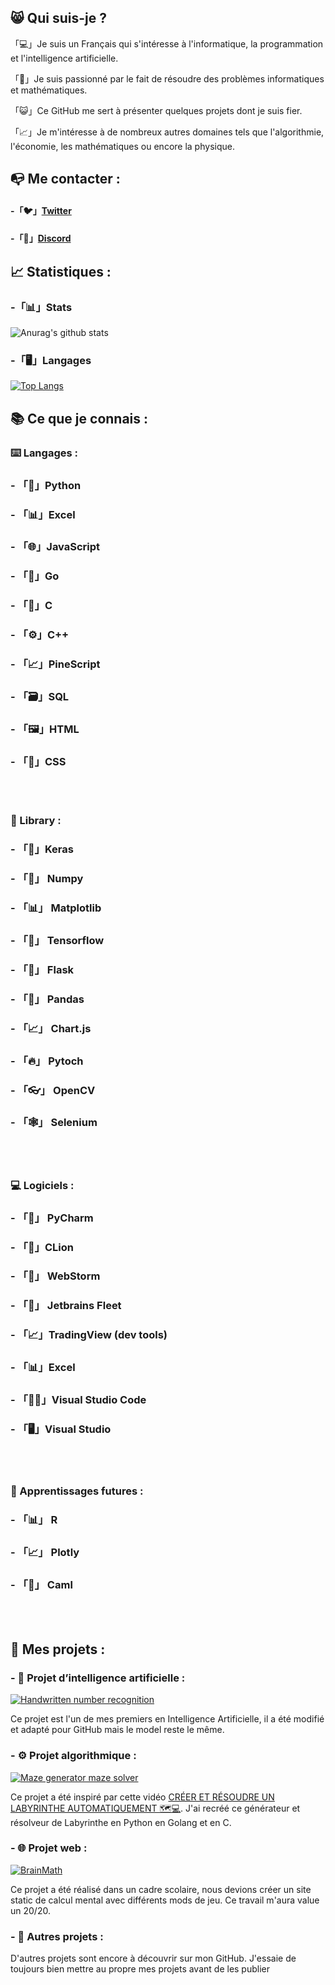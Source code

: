 
## 😸 Qui suis-je ?

「💻」Je suis un Français qui s'intéresse à l'informatique, la programmation et l'intelligence artificielle.

「🔎」Je suis passionné par le fait de résoudre des problèmes informatiques et mathématiques.

「😺」Ce GitHub me sert à présenter quelques projets dont je suis fier. 

「📈」Je m'intéresse à de nombreux autres domaines tels que l'algorithmie, l'économie, les mathématiques ou encore la physique.

## 📭 Me contacter :

 #### -「🐦」[Twitter](https://twitter.com/Chlouispy)
 
 #### -「🤿」[Discord](https://discordapp.com/users/705528638027726998)
 
 
## 📈 Statistiques :

### -「📊」Stats
![Anurag's github stats](https://github-readme-stats-sigma-five.vercel.app/api?username=chlouispy&hide=issues&show_icons=true)

### -「🖥️」Langages
[![Top Langs](https://github-readme-stats-sigma-five.vercel.app/api/top-langs/?username=chlouispy&langs_count=6)](https://github.com/anuraghazra/github-readme-stats)

## 📚 Ce que je connais :

### ⌨️ Langages :

 ### - 「🐍」Python
 ### - 「📊」Excel
 ### - 「🌐」JavaScript
 ### - 「🦦」Go
 ### - 「🔩」C
 ### - 「⚙️」C++
 ### - 「📈」PineScript
 ### - 「🗃️」SQL
 ### - 「🖼️」HTML
 ### - 「👔」CSS

<br><br>

### 📖 Library :

 ### - 「🧠」Keras
 ### - 「🧮」 Numpy
 ### - 「📊」 Matplotlib
 ### - 「💼」 Tensorflow
 ### - 「🧪」 Flask
 ### - 「🐼」 Pandas
 ### - 「📈」 Chart.js
 ### - 「🔥」 Pytoch
 ### - 「👓」 OpenCV
 ### - 「🕸️」 Selenium
<br><br>

### 💻 Logiciels :
 ### - 「🐍」 PyCharm
 ### - 「🦁」CLion
 ### - 「🌊」 WebStorm
 ### - 「🍃」 Jetbrains Fleet
 ### - 「📈」TradingView (dev tools)
 ### - 「📊」Excel
 ### - 「👨‍💻」Visual Studio Code
 ### - 「🖥️」Visual Studio
<br><br>

### 🎒 Apprentissages futures :
### - 「📊」 R
### - 「📈」 Plotly
### - 「🐫」 Caml
<br><br>

## 📂 Mes projets :

### - 🧠 Projet d’intelligence artificielle :
[![Handwritten number recognition](https://github-readme-stats.vercel.app/api/pin/?username=chlouispy&repo=Handwritten-number-recognition)](https://github.com/ChlouisPy/Handwritten-number-recognition)

Ce projet est l'un de mes premiers en Intelligence Artificielle, il a été modifié et adapté pour GitHub mais le model reste le même.

### - ⚙ Projet algorithmique️ :
[![Maze generator maze solver](https://github-readme-stats.vercel.app/api/pin/?username=chlouispy&repo=maze-generator-maze-solver)](https://github.com/ChlouisPy/maze-generator-maze-solver)

Ce projet a été inspiré par cette vidéo [CRÉER ET RÉSOUDRE UN LABYRINTHE AUTOMATIQUEMENT 🗺️💻](https://www.youtube.com/watch?v=K7vaT8bZRuk). J'ai recréé ce générateur et résolveur de Labyrinthe en Python en Golang et en C.

### - 🌐 Projet web :
[![BrainMath](https://github-readme-stats.vercel.app/api/pin/?username=chlouispy&repo=BrainMath)](https://github.com/ChlouisPy/BrainMath)

Ce projet a été réalisé dans un cadre scolaire, nous devions créer un site static de calcul mental avec différents mods de jeu. Ce travail m'aura value un 20/20.

### - 📕 Autres projets :
D'autres projets sont encore à découvrir sur mon GitHub. J'essaie de toujours bien mettre au propre mes projets avant de les publier 
